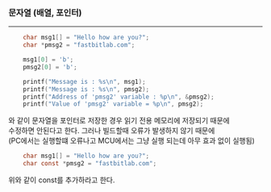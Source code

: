 ### 문자열 (배열, 포인터)
***
```C
	char msg1[] = "Hello how are you?";
	char *pmsg2 = "fastbitlab.com";

    msg1[0] = 'b';
	pmsg2[0] = 'b';

	printf("Message is : %s\n", msg1);
	printf("Message is : %s\n", pmsg2);
	printf("Address of 'pmsg2' variable : %p\n", &pmsg2);
	printf("Value of 'pmsg2' variable = %p\n", pmsg2);
```
와 같이 문자열을 포인터로 저장한 경우 읽기 전용 메모리에 저장되기 때문에  
수정하면 안된다고 한다. 그러나 빌드할때 오류가 발생하지 않기 때문에  
(PC에서는 실행할떄 오류나고 MCU에서는 그냥 실행 되는데 아무 효과 없이 실행됨)


```C
	char msg1[] = "Hello how are you?";
	char const *pmsg2 = "fastbitlab.com";
```
위와 같이 const를 추가하라고 한다.